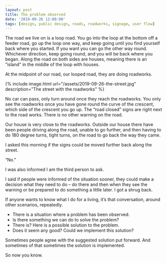 ```yaml
---
layout: post
title: The problem observed
date: '2019-09-26 12:00:00'
tags: [design, public design, roads, roadworks, signage, user flow]
---
```

The road we live on is a loop road. You go into the loop at the bottom off a feeder road, go up the loop one way, and keep going until you find yourself back where you started. If you want you can go the other way round. Whichever direction, keep going round, and you will be back where you began. Along the road on both sides are houses, meaning there is an ”island” in the middle of the loop with houses.

At the midpoint of our road, our looped road, they are doing roadworks.

{% include image.html url="/assets/2019-09-26-the-street.jpg" description="The street with the roadworks" %}

No car can pass, only turn around once they reach the roadworks. You only see the roadworks once you have gone round the curve of the crescent, which side of the crescent you go up. The “road closed” signs are right next to the road works. There is no other warning on the road.

Our house is very close to the roadworks. Outside our house there have been people driving along the road, unable to go further, and then having to do 180 degree turns, tight turns, on the road to go back the way they came.

I asked this morning if the signs could be moved further back along the street.

“No.”

I was also informed I am the third person to ask.

I said if people were informed of the situation sooner, they could make a decision what they need to do – do there and then when they see the warning or be prepared to do something a little later. I got a shrug back.

If anyone wants to know what I do for a living, it’s that conversation, around other scenarios, repeatedly.

* There is a situation where a problem has been observed.
* Is there something we can do to solve the problem?
* There is? Here is a possible solution to the problem.
* Does it seem any good? Could we implement this solution?

Sometimes people agree with the suggested solution put forward. And sometimes of that sometimes the solution is implemented.

So now you know.
